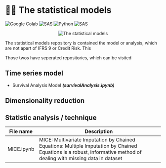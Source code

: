 # ✍🏻 The statistical models

![Google Colab](https://img.shields.io/badge/Editor-Google%20Colab-brightgreen)
![SAS](https://img.shields.io/badge/Editor-SAS-brightgreen)
![Python](https://img.shields.io/badge/Code-Python-blue)
![SAS](https://img.shields.io/badge/Code-SAS-blue)

<p align="center">
  <img src="https://research.phoenix.edu/sites/default/files/blogpost/images/statistical-analysis-hero.jpg" alt="The statistical models"/>
</p>

The statistical models repository is contained the model or analysis, which are not apart of IFRS 9 or Credit Risk. This


Those twos have seperated repositories, which can be visited

## Time series model
* Survival Analysis Model ***(survivalAnalysis.ipynb)***

## Dimensionality reduction

## Statistic analysis / technique
| File name | Description |
| --- | --- |
| MICE.ipynb | MICE: Multivariate Imputation by Chained Equations: Multiple Imputation by Chained Equations is a robust, informative method of dealing with missing data in dataset |

